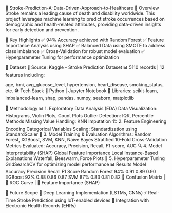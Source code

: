 🧠 Stroke-Prediction-A-Data-Driven-Approach-to-Healthcare
📌 Overview
Stroke remains a leading cause of death and disability worldwide. This project leverages machine learning to predict stroke occurrences based on demographic and health-related attributes, providing data-driven insights for early detection and prevention.

🚀 Key Highlights
✅ 94% Accuracy achieved with Random Forest
✅ Feature Importance Analysis using SHAP
✅ Balanced Data using SMOTE to address class imbalance
✅ Cross-Validation for robust model evaluation
✅ Hyperparameter Tuning for performance optimization

📂 Dataset
📌 Source: Kaggle - Stroke Prediction Dataset
📊 5110 records | 12 features including:

age, bmi, avg_glucose_level, hypertension, heart_disease, smoking_status, etc.
🛠 Tech Stack
🔹 Python | Jupyter Notebook
🔹 Libraries: scikit-learn, imbalanced-learn, shap, pandas, numpy, seaborn, matplotlib

🔬 Methodology
📊 1. Exploratory Data Analysis (EDA)
Data Visualization: Histograms, Violin Plots, Count Plots
Outlier Detection: IQR, Percentile Methods
Missing Value Handling: KNN Imputation
🏗 2. Feature Engineering
Encoding Categorical Variables
Scaling: Standardization using StandardScaler
🤖 3. Model Training & Evaluation
Algorithms: Random Forest, XGBoost, SVM, KNN, Naïve Bayes
Stratified 10-Fold Cross-Validation
Metrics Evaluated: Accuracy, Precision, Recall, F1-score, AUC
🔍 4. Model Interpretability (SHAP)
Global Feature Importance
Local Instance-Based Explanations
Waterfall, Beeswarm, Force Plots
🎯 5. Hyperparameter Tuning
GridSearchCV for optimizing model performance
📊 Results
Model	Accuracy	Precision	Recall	F1 Score
Random Forest	94%	0.91	0.89	0.90
XGBoost	92%	0.88	0.86	0.87
SVM	87%	0.83	0.81	0.82
🔹 Confusion Matrix | 🔹 ROC Curve | 🔹 Feature Importance (SHAP)

📌 Future Scope
🚀 Deep Learning Implementation (LSTMs, CNNs)
⚡ Real-Time Stroke Prediction using IoT-enabled devices
📡 Integration with Electronic Health Records (EHRs)

